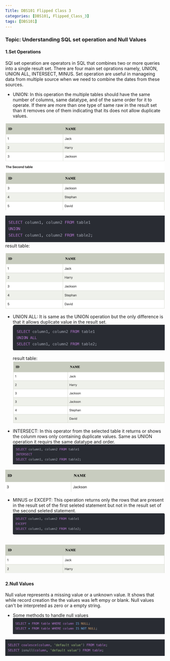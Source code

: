 ```yaml
---
Title: DBS101 Flipped Class 3
categories: [DBS101, Flipped_Class_3]
tags: [DBS101]
---
```


### Topic: Understanding SQL set operation and Null Values

#### 1.Set Operations
SQl set operation are operators in SQL that combines two or more queries into a single result set. There are four main set oprations namely, UNION, UNION ALL, INTERSECT, MINUS. Set operation are useful in manageing data from multiple source when we need to combine the dates from these sources.

- UNION: In this operation the multiple tables should have the same number of columns, same datatype, and of the same order for it to operate. If there are more than one type of same raw in the result set than it removes one of them indicating that its does not allow duplicate values.

![Alt text](../image/table2.png)

![Alt text](../image/table.png)
    result table:
    
![Alt text](../image/image1.png)

- UNION ALL: It is same as the UNION operation but the only difference is that it allows duplicate value in the result set.
![Alt text](../image/he.png)

    result table:
![Alt text](../image/image3.png)

- INTERSECT: In this operator from the selected table it returns or shows the colunm rows only containing duplicate values. Same as UNION operation it requirs the same datatype and order.
![Alt text](../image/image4.png)

![Alt text](../image/image5.png)
- MINUS or EXCEPT: This operation returns only the rows that are present in the result set of the first seleted statement but not in the result set of the second seleted statement.
![Alt text](../image/image6.png)

![Alt text](../image/image7.png)
---
#### 2.Null Values

Null value represents a missing value or a unknown value. It shows that while record creation the the values was left empy or blank. Null values can't be interpreted as zero or a empty string.

 - Some methods to handle null values
![Alt text](../image/image8.png)

![Alt text](../image/image9.png)